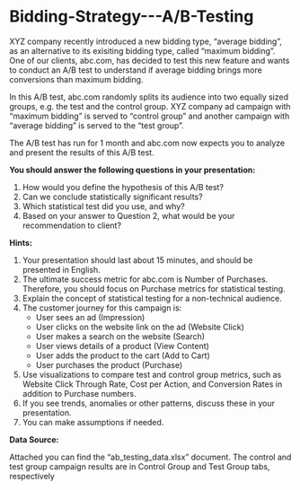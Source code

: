 # Bidding-Strategy---A/B-Testing

XYZ company recently introduced a new bidding type, “average bidding”, as an alternative to its exisiting bidding type, called “maximum bidding”. One of our clients, abc.com, has decided to test this new feature and wants to conduct an A/B test to understand if average bidding brings more conversions than maximum bidding.

In this A/B test, abc.com randomly splits its audience into two equally sized groups, e.g. the test and the control group. XYZ company ad campaign with “maximum bidding” is served to “control group” and another campaign with “average bidding” is served to the “test group”.

The A/B test has run for 1 month and abc.com now expects you to analyze and present the results of this A/B test.

__You should answer the following questions in your presentation:__

1. How would you define the hypothesis of this A/B test?
2. Can we conclude statistically significant results?
3. Which statistical test did you use, and why?
4. Based on your answer to Question 2, what would be your recommendation to client?

__Hints:__

1. Your presentation should last about 15 minutes, and should be presented in English.
2. The ultimate success metric for abc.com is Number of Purchases. Therefore, you should focus on Purchase metrics for statistical testing.
3. Explain the concept of statistical testing for a non-technical audience.
4. The customer journey for this campaign is:
    - User sees an ad (Impression)
    - User clicks on the website link on the ad (Website Click)
    - User makes a search on the website (Search)
    - User views details of a product (View Content)
    - User adds the product to the cart (Add to Cart)
    - User purchases the product (Purchase)
5. Use visualizations to compare test and control group metrics, such as Website Click Through Rate, Cost per Action, and Conversion Rates in addition to Purchase numbers.
6. If you see trends, anomalies or other patterns, discuss these in your presentation.
7. You can make assumptions if needed.

__Data Source:__

Attached you can find the “ab_testing_data.xlsx” document. The control and test group campaign results are in Control Group and Test Group tabs, respectively
